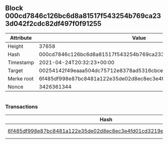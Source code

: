 ## Block 000cd7846c126bc6d8a81517f543254b769ca233d042f2cdc82df497f0f91255

Attribute | Value
--- | ---
Height | 37658
Hash | 000cd7846c126bc6d8a81517f543254b769ca233d042f2cdc82df497f0f91255
Timestamp | 2021-04-24T20:32:23+00:00
Target | 00254142f49eaaa504dc75712e8378ad5316cbcead634704b3734b6271167cc4
Merke root | 6f485df998e87bc8481a122e35de02d8ec8ec3e4fd01cd3219e8ec8181c6b403
Nonce | 3426361344

```

```

### Transactions

Hash | Amount
--- | ---
[6f485df998e87bc8481a122e35de02d8ec8ec3e4fd01cd3219e8ec8181c6b403](6f485df998e87bc8481a122e35de02d8ec8ec3e4fd01cd3219e8ec8181c6b403.md) | 10.00000000 SKEPTI 
